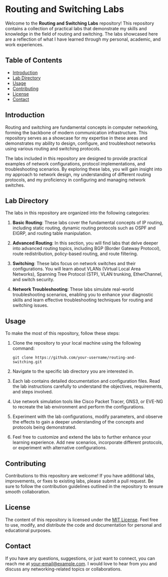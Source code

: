 # Routing and Switching Labs

Welcome to the **Routing and Switching Labs** repository! This repository contains a collection of practical labs that demonstrate my skills and knowledge in the field of routing and switching. The labs showcased here are a reflection of what I have learned through my personal, academic, and work experiences.

## Table of Contents

- [Introduction](#introduction)
- [Lab Directory](#lab-directory)
- [Usage](#usage)
- [Contributing](#contributing)
- [License](#license)
- [Contact](#contact)

## Introduction

Routing and switching are fundamental concepts in computer networking, forming the backbone of modern communication infrastructure. This repository serves as a showcase for my expertise in these areas and demonstrates my ability to design, configure, and troubleshoot networks using various routing and switching protocols.

The labs included in this repository are designed to provide practical examples of network configurations, protocol implementations, and troubleshooting scenarios. By exploring these labs, you will gain insight into my approach to network design, my understanding of different routing protocols, and my proficiency in configuring and managing network switches.

## Lab Directory

The labs in this repository are organized into the following categories:

1. **Basic Routing**: These labs cover the fundamental concepts of IP routing, including static routing, dynamic routing protocols such as OSPF and EIGRP, and routing table manipulation.

2. **Advanced Routing**: In this section, you will find labs that delve deeper into advanced routing topics, including BGP (Border Gateway Protocol), route redistribution, policy-based routing, and route filtering.

3. **Switching**: These labs focus on network switches and their configurations. You will learn about VLANs (Virtual Local Area Networks), Spanning Tree Protocol (STP), VLAN trunking, EtherChannel, and switch security.

4. **Network Troubleshooting**: These labs simulate real-world troubleshooting scenarios, enabling you to enhance your diagnostic skills and learn effective troubleshooting techniques for routing and switching issues.

## Usage

To make the most of this repository, follow these steps:

1. Clone the repository to your local machine using the following command:

   ```shell
   git clone https://github.com/your-username/routing-and-switching.git
   ```

2. Navigate to the specific lab directory you are interested in.

3. Each lab contains detailed documentation and configuration files. Read the lab instructions carefully to understand the objectives, requirements, and steps involved.

4. Use network simulation tools like Cisco Packet Tracer, GNS3, or EVE-NG to recreate the lab environment and perform the configurations.

5. Experiment with the lab configurations, modify parameters, and observe the effects to gain a deeper understanding of the concepts and protocols being demonstrated.

6. Feel free to customize and extend the labs to further enhance your learning experience. Add new scenarios, incorporate different protocols, or experiment with alternative configurations.

## Contributing

Contributions to this repository are welcome! If you have additional labs, improvements, or fixes to existing labs, please submit a pull request. Be sure to follow the contribution guidelines outlined in the repository to ensure smooth collaboration.

## License

The content of this repository is licensed under the [MIT License](LICENSE). Feel free to use, modify, and distribute the code and documentation for personal and educational purposes.

## Contact

If you have any questions, suggestions, or just want to connect, you can reach me at [your-email@example.com](mailto:your-email@example.com). I would love to hear from you and discuss any networking-related topics or collaborations.
